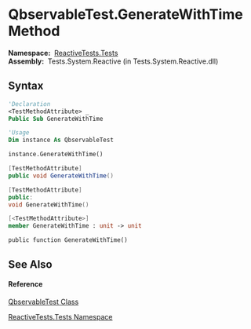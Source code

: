 # QbservableTest.GenerateWithTime Method

**Namespace:**  [ReactiveTests.Tests](ReactiveTests.Tests\ReactiveTests.Tests.md)  
**Assembly:**  Tests.System.Reactive (in Tests.System.Reactive.dll)

## Syntax

```vb
'Declaration
<TestMethodAttribute> _
Public Sub GenerateWithTime
```

```vb
'Usage
Dim instance As QbservableTest

instance.GenerateWithTime()
```

```csharp
[TestMethodAttribute]
public void GenerateWithTime()
```

```c++
[TestMethodAttribute]
public:
void GenerateWithTime()
```

```fsharp
[<TestMethodAttribute>]
member GenerateWithTime : unit -> unit 
```

```jscript
public function GenerateWithTime()
```

## See Also

#### Reference

[QbservableTest Class](QbservableTest\QbservableTest.md)

[ReactiveTests.Tests Namespace](ReactiveTests.Tests\ReactiveTests.Tests.md)




